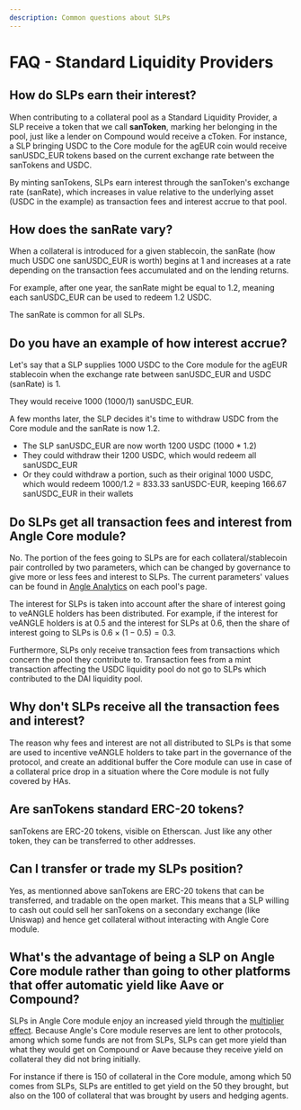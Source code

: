 ```yaml
---
description: Common questions about SLPs
---
```


# FAQ - Standard Liquidity Providers

## How do SLPs earn their interest?

When contributing to a collateral pool as a Standard Liquidity Provider, a SLP receive a token that we call **sanToken**, marking her belonging in the pool, just like a lender on Compound would receive a cToken. For instance, a SLP bringing USDC to the Core module for the agEUR coin would receive sanUSDC_EUR tokens based on the current exchange rate between the sanTokens and USDC.

By minting sanTokens, SLPs earn interest through the sanToken's exchange rate (sanRate), which increases in value relative to the underlying asset \(USDC in the example\) as transaction fees and interest accrue to that pool.

## How does the sanRate vary?

When a collateral is introduced for a given stablecoin, the sanRate \(how much USDC one sanUSDC_EUR is worth\) begins at 1 and increases at a rate depending on the transaction fees accumulated and on the lending returns.

For example, after one year, the sanRate might be equal to 1.2, meaning each sanUSDC_EUR can be used to redeem 1.2 USDC.

The sanRate is common for all SLPs.

## Do you have an example of how interest accrue?

Let's say that a SLP supplies 1000 USDC to the Core module for the agEUR stablecoin when the exchange rate between sanUSDC_EUR and USDC (sanRate) is 1.

They would receive 1000 \(1000/1\) sanUSDC_EUR.

A few months later, the SLP decides it's time to withdraw USDC from the Core module and the sanRate is now 1.2.

- The SLP sanUSDC_EUR are now worth 1200 USDC \(1000 \* 1.2\)
- They could withdraw their 1200 USDC, which would redeem all sanUSDC_EUR
- Or they could withdraw a portion, such as their original 1000 USDC, which would redeem 1000/1.2 = 833.33 sanUSDC-EUR, keeping 166.67 sanUSDC_EUR in their wallets

## Do SLPs get all transaction fees and interest from Angle Core module?

No. The portion of the fees going to SLPs are for each collateral/stablecoin pair controlled by two parameters, which can be changed by governance to give more or less fees and interest to SLPs. The current parameters' values can be found in [Angle Analytics](https://analytics.angle.money) on each pool's page.

The interest for SLPs is taken into account after the share of interest going to veANGLE holders has been distributed. For example, if the interest for veANGLE holders is at 0.5 and the interest for SLPs at 0.6, then the share of interest going to SLPs is $0.6\times(1-0.5)=0.3$.

Furthermore, SLPs only receive transaction fees from transactions which concern the pool they contribute to. Transaction fees from a mint transaction affecting the USDC liquidity pool do not go to SLPs which contributed to the DAI liquidity pool.

## Why don't SLPs receive all the transaction fees and interest?

The reason why fees and interest are not all distributed to SLPs is that some are used to incentive veANGLE holders to take part in the governance of the protocol, and create an additional buffer the Core module can use in case of a collateral price drop in a situation where the Core module is not fully covered by HAs.

## Are sanTokens standard ERC-20 tokens?

sanTokens are ERC-20 tokens, visible on Etherscan. Just like any other token, they can be transferred to other addresses.

## Can I transfer or trade my SLPs position?

Yes, as mentionned above sanTokens are ERC-20 tokens that can be transferred, and tradable on the open market. This means that a SLP willing to cash out could sell her sanTokens on a secondary exchange (like Uniswap) and hence get collateral without interacting with Angle Core module.

## What's the advantage of being a SLP on Angle Core module rather than going to other platforms that offer automatic yield like Aave or Compound?

SLPs in Angle Core module enjoy an increased yield through the [multiplier effect](README.md#%E2%9C%96-multiplier-effect). Because Angle's  Core module reserves are lent to other protocols, among which some funds are not from SLPs, SLPs can get more yield than what they would get on Compound or Aave because they receive yield on collateral they did not bring initially.

For instance if there is 150 of collateral in the Core module, among which 50 comes from SLPs, SLPs are entitled to get yield on the 50 they brought, but also on the 100 of collateral that was brought by users and hedging agents.
